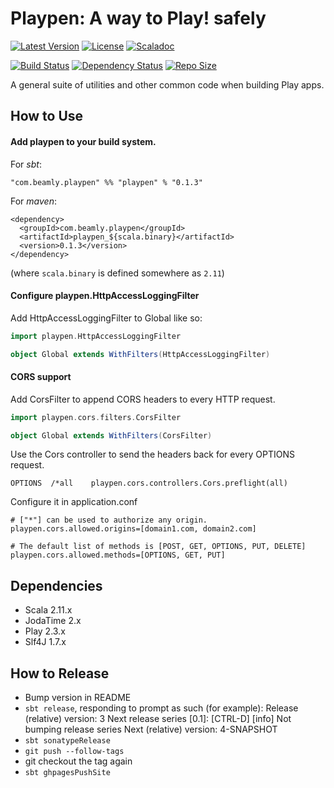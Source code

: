 # Playpen: A way to Play! safely

[![Latest Version](https://maven-badges.herokuapp.com/maven-central/com.beamly.playpen/playpen_2.11/badge.svg)](https://maven-badges.herokuapp.com/maven-central/com.beamly.playpen/playpen_2.11)
[![License](http://img.shields.io/:license-Apache%202-red.svg)](http://www.apache.org/licenses/LICENSE-2.0.txt)
[![Scaladoc](http://img.shields.io/:docs-Scaladoc-orange.svg)](http://beamly.github.io/playpen/latest/api)

[![Build Status](https://travis-ci.org/beamly/playpen.svg?branch=master)](https://travis-ci.org/beamly/playpen)
[![Dependency Status](https://www.versioneye.com/user/projects/54534f3730a8fef29200000a/badge.svg)](https://www.versioneye.com/user/projects/54534f3730a8fef29200000a)
[![Repo Size](https://reposs.herokuapp.com/?path=beamly/playpen)](http://github.com/beamly/playpen)

A general suite of utilities and other common code when building Play apps.

## How to Use

#### Add playpen to your build system.

For _sbt_:

```"com.beamly.playpen" %% "playpen" % "0.1.3"```

For _maven_:

```
<dependency>
  <groupId>com.beamly.playpen</groupId>
  <artifactId>playpen_${scala.binary}</artifactId>
  <version>0.1.3</version>
</dependency>
```
(where `scala.binary` is defined somewhere as `2.11`)

#### Configure playpen.HttpAccessLoggingFilter

Add HttpAccessLoggingFilter to Global like so:

```scala
import playpen.HttpAccessLoggingFilter

object Global extends WithFilters(HttpAccessLoggingFilter)
```

#### CORS support

Add CorsFilter to append CORS headers to every HTTP request.

```scala
import playpen.cors.filters.CorsFilter

object Global extends WithFilters(CorsFilter)
```

Use the Cors controller to send the headers back for every OPTIONS request.

```
OPTIONS  /*all    playpen.cors.controllers.Cors.preflight(all)
```

Configure it in application.conf

```
# ["*"] can be used to authorize any origin.
playpen.cors.allowed.origins=[domain1.com, domain2.com]

# The default list of methods is [POST, GET, OPTIONS, PUT, DELETE]
playpen.cors.allowed.methods=[OPTIONS, GET, PUT]
```

## Dependencies

* Scala 2.11.x
* JodaTime 2.x
* Play 2.3.x
* Slf4J 1.7.x

## How to Release

* Bump version in README
* `sbt release`, responding to prompt as such (for example):
    Release (relative) version: 3
    Next release series [0.1]: [CTRL-D]
    [info] Not bumping release series
    Next (relative) version: 4-SNAPSHOT
* `sbt sonatypeRelease`
* `git push --follow-tags`
* git checkout the tag again
* `sbt ghpagesPushSite`
